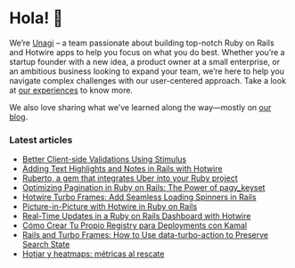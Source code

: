 # Hola! 👋

We’re [Unagi](https://unagisoftware.com) – a team passionate about building top-notch Ruby on Rails and Hotwire apps to help you focus on what you do best. 
Whether you’re a startup founder with a new idea, a product owner at a small enterprise, or an ambitious business looking to expand your team, we’re here to help you navigate complex challenges with our user-centered approach. Take a look at [our experiences](https://unagisoftware.com/experiences/) to know more.

We also love sharing what we’ve learned along the way—mostly on [our blog](https://unagisoftware.com/articles). 

### Latest articles

* [Better Client-side Validations Using Stimulus](https://unagisoftware.com/articles/better-client-side-validations-using-stimulus/)
* [Adding Text Highlights and Notes in Rails with Hotwire](https://unagisoftware.com/articles/adding-text-highlights-and-notes-in-rails-with-hotwire/)
* [Ruberto, a gem that integrates Uber into your Ruby project](https://unagisoftware.com/articles/ruberto-a-gem-that-integrates-uber-into-your-ruby-project/)
* [Optimizing Pagination in Ruby on Rails: The Power of pagy_keyset](https://unagisoftware.com/articles/optimizing-pagination-in-ruby-on-rails-the-power-of-pagy_keyset/)
* [Hotwire Turbo Frames: Add Seamless Loading Spinners in Rails](https://unagisoftware.com/articles/hotwire-turbo-frames-add-seamless-loading-spinners-in-rails)
* [Picture-in-Picture with Hotwire in Ruby on Rails](https://unagisoftware.com/articles/picture-in-picture-with-hotwire-in-ruby-on-rails/)
* [Real-Time Updates in a Ruby on Rails Dashboard with Hotwire](https://unagisoftware.com/articles/autoreloading-dashboard-with-turbo-frames/)
* [Cómo Crear Tu Propio Registry para Deployments con Kamal](https://unagisoftware.com/articles/como-crear-tu-propio-registry-para-deployments-con-kamal/)
* [Rails and Turbo Frames: How to Use data-turbo-action to Preserve Search State](https://unagisoftware.com/articles/optimize-search-forms-with-turbo-frames-in-ruby-on-rails/)
* [Hotjar y heatmaps: métricas al rescate](https://unagisoftware.com/articles/hotjar-y-heatmaps-metricas-al-rescate/)
